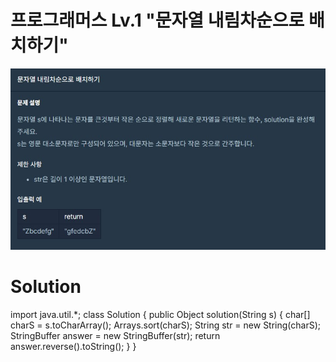 # 프로그래머스 Lv.1 "문자열 내림차순으로 배치하기"
<img src="../pictures/230410.jpg">

# Solution
<a><bold>
  
import java.util.*;
class Solution {
    public Object solution(String s) {
        char[] charS = s.toCharArray();
        Arrays.sort(charS);
        String str = new String(charS);
        StringBuffer answer = new StringBuffer(str);
        return answer.reverse().toString();
    }
}

  </bold></a>
